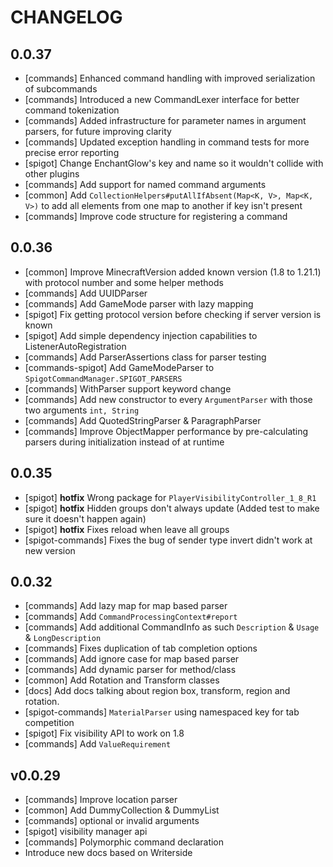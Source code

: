 # CHANGELOG
## 0.0.37
- [commands] Enhanced command handling with improved serialization of subcommands
- [commands] Introduced a new CommandLexer interface for better command tokenization
- [commands] Added infrastructure for parameter names in argument parsers, for future improving clarity
- [commands] Updated exception handling in command tests for more precise error reporting
- [spigot] Change EnchantGlow's key and name so it wouldn't collide with other plugins
- [commands] Add support for named command arguments
- [common] Add `CollectionHelpers#putAllIfAbsent(Map<K, V>, Map<K, V>)` to add all elements from one map to another if key isn't present
- [commands] Improve code structure for registering a command

## 0.0.36
- [common] Improve MinecraftVersion added known version (1.8 to 1.21.1) with protocol number and some helper methods
- [commands] Add UUIDParser
- [commands] Add GameMode parser with lazy mapping
- [spigot] Fix getting protocol version before checking if server version is known
- [spigot] Add simple dependency injection capabilities to ListenerAutoRegistration
- [commands] Add ParserAssertions class for parser testing
- [commands-spigot] Add GameModeParser to `SpigotCommandManager.SPIGOT_PARSERS`
- [commands] WithParser support keyword change
- [commands] Add new constructor to every `ArgumentParser` with those two arguments `int, String`
- [commands] Add QuotedStringParser & ParagraphParser
- [commands] Improve ObjectMapper performance by pre-calculating parsers during initialization instead of at runtime

## 0.0.35
- [spigot] **hotfix** Wrong package for `PlayerVisibilityController_1_8_R1`
- [spigot] **hotfix** Hidden groups don't always update (Added test to make sure it doesn't happen again)
- [spigot] **hotfix** Fixes reload when leave all groups
- [spigot-commands] Fixes the bug of sender type invert didn't work at new version

## 0.0.32
- [commands] Add lazy map for map based parser
- [commands] Add `CommandProcessingContext#report`
- [commands] Add additional CommandInfo as such `Description` & `Usage` & `LongDescription`
- [commands] Fixes duplication of tab completion options
- [commands] Add ignore case for map based parser
- [commands] Add dynamic parser for method/class
- [common] Add Rotation and Transform classes
- [docs] Add docs talking about region box, transform, region and rotation.
- [spigot-commands] `MaterialParser` using namespaced key for tab competition
- [spigot] Fix visibility API to work on 1.8
- [commands] Add `ValueRequirement`

## v0.0.29
- [commands] Improve location parser
- [common]  Add DummyCollection & DummyList
- [commands] optional or invalid arguments
- [spigot] visibility manager api
- [commands] Polymorphic command declaration
- Introduce new docs based on Writerside
